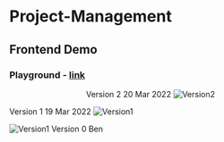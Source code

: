 # Project-Management
## Frontend Demo
### Playground - [link](https://proj-mgmt.vercel.app/playground)
<p align="center">
  <a>Version 2 20 Mar 2022</a>
  <img alt="Version2" src="https://user-images.githubusercontent.com/59068112/159193942-23ba69e6-4301-4538-8897-c8c9b0e28157.png"/>
  
  
  <a>Version 1 19 Mar 2022</a>
  <img  alt="Version1" src="https://user-images.githubusercontent.com/59068112/159143524-b8de7e76-9442-42ca-9b6a-afefacaffc1d.png"/>
  
  

  <img alt="Version1" src="https://user-images.githubusercontent.com/59068112/159194062-b9c4533e-6526-4ef6-970f-6fc052984579.png"/>
  <a>Version 0 Ben</a>
</p>
